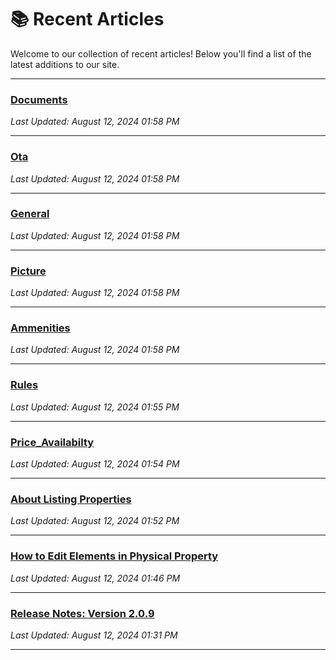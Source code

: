 
# 📚 Recent Articles

Welcome to our collection of recent articles! Below you'll find a list of the latest additions to our site.

---

### [Documents](property/editor/documents.md)
_Last Updated: August 12, 2024 01:58 PM_

---

### [Ota](property/editor/ota.md)
_Last Updated: August 12, 2024 01:58 PM_

---

### [General](property/editor/general.md)
_Last Updated: August 12, 2024 01:58 PM_

---

### [Picture](property/editor/picture.md)
_Last Updated: August 12, 2024 01:58 PM_

---

### [Ammenities](property/editor/ammenities.md)
_Last Updated: August 12, 2024 01:58 PM_

---

### [Rules](property/listing/calendar/rules.md)
_Last Updated: August 12, 2024 01:55 PM_

---

### [Price_Availabilty](property/listing/calendar/price_availabilty.md)
_Last Updated: August 12, 2024 01:54 PM_

---

### [About Listing Properties](property/listing/general.md)
_Last Updated: August 12, 2024 01:52 PM_

---

### [How to Edit Elements in Physical Property](property/physical/edit_elements.md)
_Last Updated: August 12, 2024 01:46 PM_

---

### [Release Notes: Version 2.0.9](release_notes_weboffice/2.0.9.md)
_Last Updated: August 12, 2024 01:31 PM_

---


